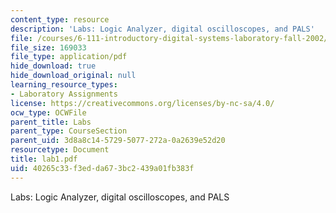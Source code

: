```yaml
---
content_type: resource
description: 'Labs: Logic Analyzer, digital oscilloscopes, and PALS'
file: /courses/6-111-introductory-digital-systems-laboratory-fall-2002/40265c33f3edda673bc2439a01fb383f_lab1.pdf
file_size: 169033
file_type: application/pdf
hide_download: true
hide_download_original: null
learning_resource_types:
- Laboratory Assignments
license: https://creativecommons.org/licenses/by-nc-sa/4.0/
ocw_type: OCWFile
parent_title: Labs
parent_type: CourseSection
parent_uid: 3d8a8c14-5729-5077-272a-0a2639e52d20
resourcetype: Document
title: lab1.pdf
uid: 40265c33-f3ed-da67-3bc2-439a01fb383f
---
```

Labs: Logic Analyzer, digital oscilloscopes, and PALS
